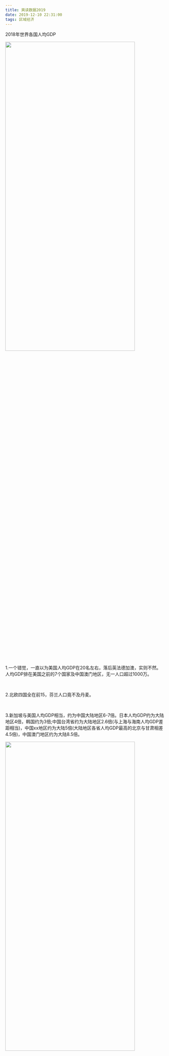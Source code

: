 ```yaml
---
title: 爽读数据2019
date: 2019-12-10 22:31:00
tags: 区域经济
---
```



2018年世界各国人均GDP


<img src="爽读数据2019/1.jpeg" width = 90% height = 50% />

<br>



1.一个错觉，一直以为美国人均GDP在20名左右，落后英法德加澳，实则不然。人均GDP排在美国之前的7个国家及中国澳门地区，无一人口超过1000万。

<br>

2.北欧四国全在前15，芬兰人口竟不及丹麦。


<br>


3.新加坡与美国人均GDP相当，约为中国大陆地区6-7倍。日本人均GDP约为大陆地区4倍，韩国约为3倍;中国台湾省约为大陆地区2.6倍(与上海与海南人均GDP差距相当)，中国xx地区约为大陆5倍(大陆地区各省人均GDP最高的北京与甘肃相差4.5倍)，中国澳门地区约为大陆8.5倍。

<img src="爽读数据2019/2.jpeg" width = 90% height = 50% />

<br>

4.中国人均GDP为印度4.75倍。这个数据指标此后二十年要务必关注。

<br>

5.中亚五个内陆“斯坦”，最北最西的哈萨克斯坦与土库曼斯坦人均GDP相对较好。与中国搭界的吉尔吉斯斯坦，及世界两个双重内陆国之一的乌兹别克斯坦，人均GDP仅为中国大陆地区13%。最靠后的塔吉克斯坦，不足大陆地区9%。


<img src="爽读数据2019/3.jpeg" width = 90% height = 50% />

<img src="爽读数据2019/4.jpeg" width = 90% height = 50% />



<br>

6.排名倒数前十的悉数为非洲国家，其中包括莫桑比克和马达加斯加。非洲地区只有三个小国人均GDP在中国大陆地区之上:塞舌尔，毛球，赤道几内亚。

<img src="爽读数据2019/5.png" width = 90% height = 50% />

<img src="爽读数据2019/6.jpeg" width = 90% height = 50% />


<br>

7.阿联酋人均GDP高过日本，文莱人均GDP高于韩国。科威特，巴林，沙特，阿曼，马尔代夫，马来西亚，人均GDP高过大陆地区。


<br>

8.有四个人口过亿国家人均GDP排在中国大陆地区之前:美国，日本，俄罗斯，墨西哥。巴西人口突破2亿，印度尼西亚人口超过2.5亿，菲律宾人口超过1亿。尼日利亚人口即将突破2亿。孟加拉国人口1.6亿。印度人口与中国相去不大。巴基斯坦人口突破2亿。埃及，越南，刚果民主共和国人口即将过亿。

多年前，确切说我还在学校未下车间时，世界人口过亿国家共10个，最末为西非强国尼日利亚。现在这个数量是12，如无错误，新上榜的是墨西哥与菲律宾。


<br>